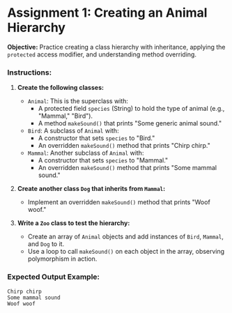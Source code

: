 
# Assignment 1: Creating an Animal Hierarchy

**Objective:** Practice creating a class hierarchy with inheritance, applying the `protected` access modifier, and understanding method overriding.

### Instructions:

1. **Create the following classes:**
   - `Animal`: This is the superclass with:
     - A protected field `species` (String) to hold the type of animal (e.g., "Mammal," "Bird").
     - A method `makeSound()` that prints "Some generic animal sound."
   - `Bird`: A subclass of `Animal` with:
     - A constructor that sets `species` to "Bird."
     - An overridden `makeSound()` method that prints "Chirp chirp."
   - `Mammal`: Another subclass of `Animal` with:
     - A constructor that sets `species` to "Mammal."
     - An overridden `makeSound()` method that prints "Some mammal sound."

2. **Create another class `Dog` that inherits from `Mammal`:**
   - Implement an overridden `makeSound()` method that prints "Woof woof."

3. **Write a `Zoo` class to test the hierarchy:**
   - Create an array of `Animal` objects and add instances of `Bird`, `Mammal`, and `Dog` to it.
   - Use a loop to call `makeSound()` on each object in the array, observing polymorphism in action.

### Expected Output Example:
```plaintext
Chirp chirp
Some mammal sound
Woof woof
```
